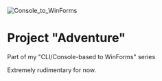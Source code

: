 ![Console_to_WinForms](https://img.shields.io/badge/Console➡️WinForms-WIP-FF0000)

# Project "Adventure"

Part of my "CLI/Console-based to WinForms" series

Extremely rudimentary for now.
